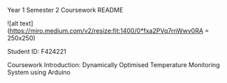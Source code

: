 Year 1 Semester 2 Coursework README

![alt text](https://miro.medium.com/v2/resize:fit:1400/0*fxa2PVq7rnWwv0RA = 250x250)

Student ID: F424221

Coursework Introduction: Dynamically Optimised Temperature Monitoring System using Arduino

